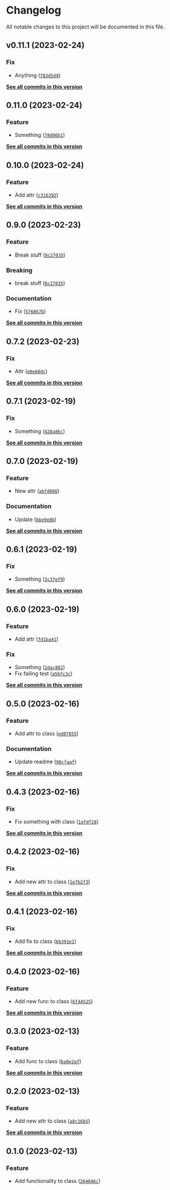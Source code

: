 # Changelog

All notable changes to this project will be documented in this file.

<!--next-version-placeholder-->

## v0.11.1 (2023-02-24)
### Fix
* Anything ([`783d5d9`](https://github.com/afuetterer/services-test2/commit/783d5d9e08c87f7e2c8f95c62bd640e3b4a7fb41))

**[See all commits in this version](https://github.com/afuetterer/services-test2/compare/0.11.0...0.11.1)**

## 0.11.0 (2023-02-24)
### Feature
* Something ([`78d06b1`](https://github.com/afuetterer/services-test2/commit/78d06b18fdce990e6f55b0189f9e8c0c16f11887))

**[See all commits in this version](https://github.com/afuetterer/services-test2/compare/0.10.0...0.11.0)**

## 0.10.0 (2023-02-24)
### Feature
* Add attr ([`c316392`](https://github.com/afuetterer/services-test2/commit/c31639224054e1a788f8266758c4aae6a1ce9fe4))

**[See all commits in this version](https://github.com/afuetterer/services-test2/compare/0.9.0...0.10.0)**

## 0.9.0 (2023-02-23)
### Feature
* Break stuff ([`8c27035`](https://github.com/afuetterer/services-test2/commit/8c2703549b9a0e23a6816ea9301184162eeaa62e))

### Breaking
* break stuff ([`8c27035`](https://github.com/afuetterer/services-test2/commit/8c2703549b9a0e23a6816ea9301184162eeaa62e))

### Documentation
* Fix ([`576867b`](https://github.com/afuetterer/services-test2/commit/576867bff23011c41d67b1820aa5ad9fbe5bfb00))

**[See all commits in this version](https://github.com/afuetterer/services-test2/compare/0.8.0...0.9.0)**

## 0.7.2 (2023-02-23)
### Fix
* Attr ([`e0e68dc`](https://github.com/afuetterer/services-test2/commit/e0e68dc3933731a427c9569bf052d883589fa319))

**[See all commits in this version](https://github.com/afuetterer/services-test2/compare/0.7.1...0.7.2)**

## 0.7.1 (2023-02-19)
### Fix
* Something ([`428a86c`](https://github.com/afuetterer/services-test2/commit/428a86c41cbbf5da53019405f4a991f9b95477bf))

**[See all commits in this version](https://github.com/afuetterer/services-test2/compare/0.7.0...0.7.1)**

## 0.7.0 (2023-02-19)
### Feature
* New attr ([`abfd086`](https://github.com/afuetterer/services-test2/commit/abfd086103929f978bb8b1eb6759c9bab6061ff6))

### Documentation
* Update ([`bbe9e8b`](https://github.com/afuetterer/services-test2/commit/bbe9e8b20326a0094a3462706efb98a448834fe9))

**[See all commits in this version](https://github.com/afuetterer/services-test2/compare/0.6.1...0.7.0)**

## 0.6.1 (2023-02-19)
### Fix
* Something ([`3c37ef9`](https://github.com/afuetterer/services-test2/commit/3c37ef9f23697f50fe96f7dd5c811d2406ecebf2))

**[See all commits in this version](https://github.com/afuetterer/services-test2/compare/0.6.0...0.6.1)**

## 0.6.0 (2023-02-19)
### Feature
* Add attr ([`fd1ba41`](https://github.com/afuetterer/services-test2/commit/fd1ba41d5544d175161f0cfc9b7bd79bca1ba444))

### Fix
* Something ([`2dac882`](https://github.com/afuetterer/services-test2/commit/2dac8820f91bd978d8292913f4ad2279cf8a1561))
* Fix failing test ([`a5bfc3c`](https://github.com/afuetterer/services-test2/commit/a5bfc3cb2fbd69623c9649ce97e37ed660935f3f))

**[See all commits in this version](https://github.com/afuetterer/services-test2/compare/0.5.0...0.6.0)**

## 0.5.0 (2023-02-16)
### Feature
* Add attr to class ([`ed07855`](https://github.com/afuetterer/services-test2/commit/ed07855065341fca78cdc3a8700a0a94caf6471f))

### Documentation
* Update readme ([`90cfaaf`](https://github.com/afuetterer/services-test2/commit/90cfaaf5ce27661dc4227eddf9fe73dcfb88e8a4))

**[See all commits in this version](https://github.com/afuetterer/services-test2/compare/0.4.3...0.5.0)**

## 0.4.3 (2023-02-16)
### Fix
* Fix something with class ([`1afdf28`](https://github.com/afuetterer/services-test2/commit/1afdf28976d3c458a98dda079f8356d4dfc85803))

**[See all commits in this version](https://github.com/afuetterer/services-test2/compare/0.4.2...0.4.3)**

## 0.4.2 (2023-02-16)
### Fix
* Add new attr to class ([`1e7b2f3`](https://github.com/afuetterer/services-test2/commit/1e7b2f3f50ad99626336ca9cafd78705bcc5bc26))

**[See all commits in this version](https://github.com/afuetterer/services-test2/compare/v0.4.1...v0.4.2)**

## 0.4.1 (2023-02-16)
### Fix
* Add fix to class ([`6b391e1`](https://github.com/afuetterer/services-test2/commit/6b391e12d079e742242dd323dfdd352655068ac9))

**[See all commits in this version](https://github.com/afuetterer/services-test2/compare/v0.4.0...v0.4.1)**

## 0.4.0 (2023-02-16)
### Feature
* Add new func to class ([`6f44525`](https://github.com/afuetterer/services-test2/commit/6f445250ecb3e9b4dca0c7fe94aa4e5539280182))

**[See all commits in this version](https://github.com/afuetterer/services-test2/compare/v0.3.0...v0.4.0)**

## 0.3.0 (2023-02-13)
### Feature
* Add func to class ([`ba8e2af`](https://github.com/afuetterer/services-test2/commit/ba8e2af78a3449bf2293493b667cbc22b81ad6b3))

**[See all commits in this version](https://github.com/afuetterer/services-test2/compare/v0.2.0...v0.3.0)**

## 0.2.0 (2023-02-13)
### Feature
* Add new attr to class ([`a8c16b5`](https://github.com/afuetterer/services-test2/commit/a8c16b5cbad036887289b770fbfa31e5cd3792c7))

**[See all commits in this version](https://github.com/afuetterer/services-test2/compare/v0.1.0...v0.2.0)**

## 0.1.0 (2023-02-13)
### Feature
* Add functionality to class ([`264046c`](https://github.com/afuetterer/services-test2/commit/264046cd60d520feddcdf77a428a653cde74aad4))
